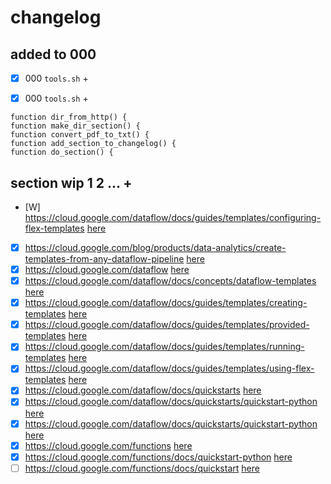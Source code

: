 # changelog

## added to 000
 - [X] 000 `tools.sh` +

 - [X] 000 `tools.sh` +
```
function dir_from_http() {
function make_dir_section() {
function convert_pdf_to_txt() {
function add_section_to_changelog() {
function do_section() {
```

## section wip 1 2 ... +

- [W] https://cloud.google.com/dataflow/docs/guides/templates/configuring-flex-templates   [here](./https:§§cloud.google.com§dataflow§docs§guides§templates§configuring-flex-templates/readme.md)
- [X] https://cloud.google.com/blog/products/data-analytics/create-templates-from-any-dataflow-pipeline   [here](./https:§§cloud.google.com§blog§products§data-analytics§create-templates-from-any-dataflow-pipeline/readme.md) 
- [X] https://cloud.google.com/dataflow   [here](./https:§§cloud.google.com§dataflow/readme.md)
- [X] https://cloud.google.com/dataflow/docs/concepts/dataflow-templates   [here](./https:§§cloud.google.com§dataflow§docs§concepts§dataflow-templates/readme.md)
- [X] https://cloud.google.com/dataflow/docs/guides/templates/creating-templates   [here](./https:§§cloud.google.com§dataflow§docs§guides§templates§creating-templates/readme.md)
- [X] https://cloud.google.com/dataflow/docs/guides/templates/provided-templates   [here](./https:§§cloud.google.com§dataflow§docs§guides§templates§provided-templates/readme.md)
- [X] https://cloud.google.com/dataflow/docs/guides/templates/running-templates   [here](./https:§§cloud.google.com§dataflow§docs§guides§templates§running-templates/readme.md)
- [X] https://cloud.google.com/dataflow/docs/guides/templates/using-flex-templates   [here](./https:§§cloud.google.com§dataflow§docs§guides§templates§using-flex-templates/readme.md)
- [X] https://cloud.google.com/dataflow/docs/quickstarts   [here](./https:§§cloud.google.com§dataflow§docs§quickstarts/readme.md)
- [X] https://cloud.google.com/dataflow/docs/quickstarts/quickstart-python   [here](./https:§§cloud.google.com§dataflow§docs§quickstarts§quickstart-python/readme.md)
- [X] https://cloud.google.com/dataflow/docs/quickstarts/quickstart-python   [here](./https:§§cloud.google.com§dataflow§docs§quickstarts§quickstart-python/readme.md)
- [X] https://cloud.google.com/functions   [here](./https:§§cloud.google.com§functions/readme.md)
- [X] https://cloud.google.com/functions/docs/quickstart-python   [here](./https:§§cloud.google.com§functions§docs§quickstart-python/readme.md)
- [ ] https://cloud.google.com/functions/docs/quickstart   [here](./https:§§cloud.google.com§functions§docs§quickstart/readme.md)
